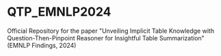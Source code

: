 # QTP_EMNLP2024
Official Repository for the paper "Unveiling Implicit Table Knowledge with Question-Then-Pinpoint Reasoner for Insightful Table Summarization" (EMNLP Findings, 2024)
